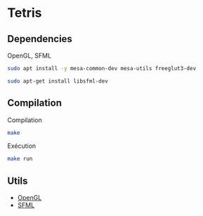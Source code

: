 # Tetris

## Dependencies

OpenGL, SFML

```bash
sudo apt install -y mesa-common-dev mesa-utils freeglut3-dev 

sudo apt-get install libsfml-dev
```

## Compilation

Compilation
```bash
make
```

Exécution
```bash
make run
```

## Utils

* [OpenGL](https://programminggems.wordpress.com/2019/11/27/getting-started-with-opengl-from-c-c/)
* [SFML](https://www.sfml-dev.org/index-fr.php)

